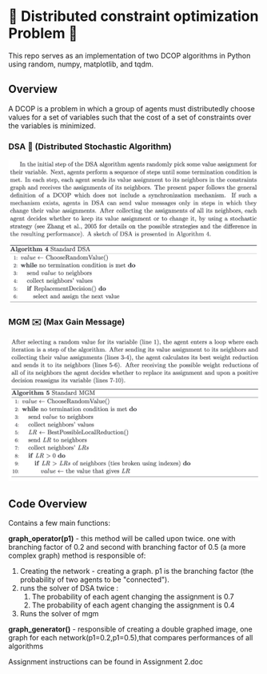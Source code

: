 # :postbox: **Distributed constraint optimization Problem** :postbox: 

This repo serves as an implementation of two DCOP algorithms in Python using random, numpy, matplotlib, and tqdm.

## Overview 

A DCOP is a problem in which a group of agents must distributedly choose values for a set of variables such that the cost of a set of constraints over the variables is minimized. 

### DSA :game_die: (Distributed Stochastic Algorithm)

![DSA](DSA.png)

### MGM :envelope: (Max Gain Message)

![MGM1](MGMPart1.png)
![MGM2](MGMPart2.png)

## Code Overview
Contains a few main functions:

**graph_operator(p1)** - this method will be called upon twice. one with branching factor of 0.2 and second with branching factor of 0.5 (a more complex graph)
method is responsible of:
1. Creating the network - creating a graph. p1 is the branching factor (the probability of two agents to be "connected").
2. runs the solver of DSA twice :
	1. The probability of each agent changing the assignment is 0.7
	2. The probability of each agent changing the assignment is 0.4
3. Runs the solver of mgm

**graph_generator()** - responsible of creating a double graphed image, one graph for each network(p1=0.2,p1=0.5),that compares performances of all algorithms

Assignment instructions can be found in Assignment 2.doc
